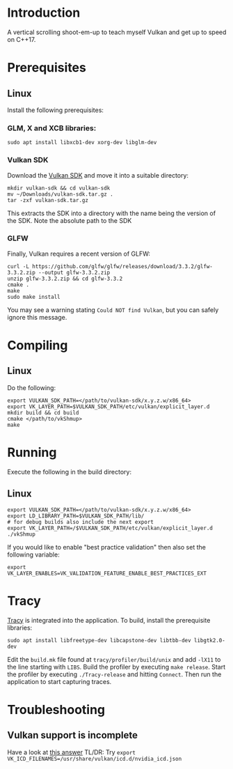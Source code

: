 # Introduction

A vertical scrolling shoot-em-up to teach myself Vulkan and get up to speed on C++17.

# Prerequisites

## Linux
Install the following prerequisites:

### GLM, X and XCB libraries:

```
sudo apt install libxcb1-dev xorg-dev libglm-dev
```

### Vulkan SDK
Download the [Vulkan SDK](https://vulkan.lunarg.com/sdk/home#sdk/downloadConfirm/latest/linux/vulkan-sdk.tar.gz) and 
move it into a suitable directory:
```
mkdir vulkan-sdk && cd vulkan-sdk
mv ~/Downloads/vulkan-sdk.tar.gz .
tar -zxf vulkan-sdk.tar.gz
```
This extracts the SDK into a directory with the name being the version of the SDK. Note the absolute path to the SDK


### GLFW
Finally, Vulkan requires a recent version of GLFW:
```
curl -L https://github.com/glfw/glfw/releases/download/3.3.2/glfw-3.3.2.zip --output glfw-3.3.2.zip
unzip glfw-3.3.2.zip && cd glfw-3.3.2
cmake .
make
sudo make install
```
You may see a warning stating `Could NOT find Vulkan`, but you can safely ignore this message. 

# Compiling

## Linux
Do the following:
```
export VULKAN_SDK_PATH=</path/to/vulkan-sdk/x.y.z.w/x86_64>
export VK_LAYER_PATH=$VULKAN_SDK_PATH/etc/vulkan/explicit_layer.d
mkdir build && cd build
cmake </path/to/vkShmup>
make
```

# Running
Execute the following in the build directory:
## Linux
```
export VULKAN_SDK_PATH=</path/to/vulkan-sdk/x.y.z.w/x86_64>
export LD_LIBRARY_PATH=$VULKAN_SDK_PATH/lib/
# for debug builds also include the next export
export VK_LAYER_PATH=/$VULKAN_SDK_PATH/etc/vulkan/explicit_layer.d
./vkShmup
```
If you would like to enable "best practice validation" then also set the following variable:
```
export VK_LAYER_ENABLES=VK_VALIDATION_FEATURE_ENABLE_BEST_PRACTICES_EXT
```

# Tracy

[Tracy](https://github.com/wolfpld/tracy) is integrated into the application.
To build, install the prerequisite libraries:
```
sudo apt install libfreetype-dev libcapstone-dev libtbb-dev libgtk2.0-dev
```
Edit the `build.mk` file found at `tracy/profiler/build/unix` and add `-lX11` to the line starting with `LIBS`.
Build the profiler by executing `make release`. Start the profiler by executing `./Tracy-release` and hitting `Connect`. 
Then run the application to start capturing traces.

# Troubleshooting

## Vulkan support is incomplete

Have a look at [this answer](https://askubuntu.com/questions/1196182/vulkan-psurfaceformatcount-is-zero-with-nvidia-drivers)
TL/DR: Try `export VK_ICD_FILENAMES=/usr/share/vulkan/icd.d/nvidia_icd.json`
